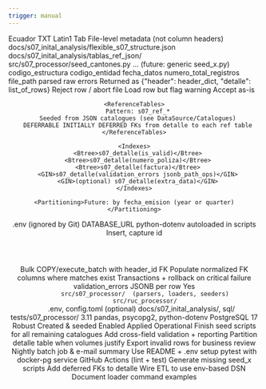 ```yaml
---
trigger: manual
---
```


<S07Context version="4">

  <!-- ──────────────────────────── 1  DATA SOURCE ──────────────────────────── -->
  <DataSource>
    <Format>
      <Country>Ecuador</Country>
      <FileType>TXT</FileType>
      <Encoding>Latin1</Encoding>
      <Delimiter>Tab</Delimiter>
      <HeaderLine>File-level metadata (not column headers)</HeaderLine>
      <SchemaFile>docs/s07_inital_analysis/flexible_s07_structure.json</SchemaFile>
    </Format>
    <Catalogues>
      <Path>docs/s07_inital_analysis/tablas_ref_json/</Path>
      <SeedScripts>
        src/s07_processor/seed_cantones.py
        … (future: generic seed_x.py)
      </SeedScripts>
    </Catalogues>
  </DataSource>

  <!-- ───────────────────────── 2  PARSING OUTPUT ───────────────────────── -->
  <ParsingOutput>
    <HeaderFields>
      <Field>codigo_estructura</Field>
      <Field>codigo_entidad</Field>
      <Field>fecha_datos</Field>
      <Field>numero_total_registros</Field>
      <Field>file_path</Field>
    </HeaderFields>
    <Detalle>
      <Row>
        <FieldType>parsed</FieldType>
        <FieldType>raw</FieldType>
        <FieldType>errors</FieldType>
      </Row>
    </Detalle>
    <Design>
      Returned as {"header": header_dict, "detalle": list_of_rows}
    </Design>
  </ParsingOutput>

  <!-- ──────────────────────── 3  VALIDATION TIERS ───────────────────────── -->
  <ValidationTiers>
    <Critical>Reject row / abort file</Critical>
    <Important>Load row but flag warning</Important>
    <Informational>Accept as-is</Informational>
  </ValidationTiers>

  <!-- ──────────────────────── 4  DATABASE SCHEMA ────────────────────────── -->
  <DatabaseSchema version="v4">
    <MainTables>
      <Header name="s07_header"/>
      <Detalle name="s07_detalle"/>
    </MainTables>

    <ReferenceTables>
      Pattern: s07_ref_*
      Seeded from JSON catalogues (see DataSource/Catalogues)
      DEFERRABLE INITIALLY DEFERRED FKs from detalle to each ref table
    </ReferenceTables>

    <Indexes>
      <Btree>s07_detalle(is_valid)</Btree>
      <Btree>s07_detalle(numero_poliza)</Btree>
      <Btree>s07_detalle(factura)</Btree>
      <GIN>s07_detalle(validation_errors jsonb_path_ops)</GIN>
      <GIN>(optional) s07_detalle(extra_data)</GIN>
    </Indexes>

    <Partitioning>Future: by fecha_emision (year or quarter)</Partitioning>
  </DatabaseSchema>

  <!-- ───────────────────────── 5  CONFIGURATION ─────────────────────────── -->
  <Configuration>
    <EnvFile>.env  (ignored by Git)</EnvFile>
    <Variable>DATABASE_URL</Variable>
    <Lib>python-dotenv autoloaded in scripts</Lib>
  </Configuration>

  <!-- ───────────────────────────── 6  ETL LOADER ────────────────────────── -->
  <ETLLoader>
    <Header>
      Insert, capture id
    </Header>
    <Detalle>
      Bulk COPY/execute_batch with header_id FK
      Populate normalized FK columns where matches exist
    </Detalle>
    <ErrorStrategy>
      Transactions + rollback on critical failure
      validation_errors JSONB per row
    </ErrorStrategy>
    <AutomationReady>Yes</AutomationReady>
  </ETLLoader>

  <!-- ──────────────────────── 7  PROJECT STRUCTURE ──────────────────────── -->
  <ProjectStructure>
    <Code>
      src/s07_processor/  (parsers, loaders, seeders)
      src/ruc_processor/
    </Code>
    <Config>.env, config.toml (optional)</Config>
    <SchemaDocs>docs/s07_inital_analysis/, sql/</SchemaDocs>
    <Tests>tests/s07_processor/</Tests>
    <Stack>
      <Python>3.11</Python>
      <Libraries>pandas, psycopg2, python-dotenv</Libraries>
      <Database>PostgreSQL 17</Database>
    </Stack>
  </ProjectStructure>

  <!-- ──────────────────────── 8  IMPLEMENTATION STATUS ──────────────────── -->
  <ImplementationStatus>
    <Parser>Robust</Parser>
    <ReferenceTables>Created & seeded</ReferenceTables>
    <EnvConfig>Enabled</EnvConfig>
    <Indexes>Applied</Indexes>
    <ETLLoader>Operational</ETLLoader>
  </ImplementationStatus>

  <!-- ────────────────────────── 9  ROADMAP ──────────────────────────────── -->
  <Roadmap>
    <Task>Finish seed scripts for all remaining catalogues</Task>
    <Task>Add cross-field validation + reporting</Task>
    <Task>Partition detalle table when volumes justify</Task>
    <Task>Export invalid rows for business review</Task>
    <Task>Nightly batch job & e-mail summary</Task>
  </Roadmap>

  <!-- ───────────────────── 10  DEVELOPER GUIDANCE ──────────────────────── -->
  <DeveloperGuidance>
    <Onboarding>Use README + .env setup</Onboarding>
    <Testing>pytest with docker-pg service</Testing>
    <CI>GitHub Actions (lint + test)</CI>
  </DeveloperGuidance>

  <!-- ──────────────────── 11  IMMEDIATE ACTIONS ────────────────────────── -->
  <ImmediateActions>
    <Action>Generate missing seed_x scripts</Action>
    <Action>Add deferred FKs to detalle</Action>
    <Action>Wire ETL to use env-based DSN</Action>
    <Action>Document loader command examples</Action>
  </ImmediateActions>

</S07Context>